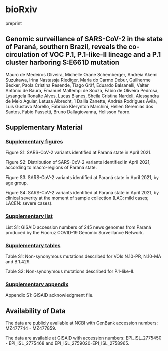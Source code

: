 
# bioRxiv 
preprint

## Genomic surveillance of SARS-CoV-2 in the state of Paraná, southern Brazil, reveals the co-circulation of VOC P.1, P.1-like-II lineage and a P.1 cluster harboring S:E661D mutation
Mauro de Medeiros Oliveira, Michelle Orane Schemberger, Andreia Akemi Suzukawa, Irina Nastassja Riediger, Maria do Carmo Debur, Guilherme
Becker, Paola Cristina Resende, Tiago Gräf, Eduardo Balsanelli, Valter Antônio de Baura, Emanuel Maltempi de Souza, Fábio de Oliveira Pedrosa, Lysangela Ronalte Alves, Lucas Blanes, Sheila Cristina Nardeli, Alessandra de Melo Aguiar, Letusa Albrecht, 1 Dalila Zanette, Andréa Rodrigues Ávila, Luis Gustavo Morello, Fabricio Klerynton Marchini, Hellen Geremias dos Santos, Fabio Passetti, Bruno Dallagiovanna, Helisson Faoro.

##  Supplementary Material

### [Supplementary figures](https://github.com/mauromedeirosoliveira/Fiocruz-ICC.github.io/releases/download/untagged-2dc108c6c7d03d5740fa/SupplementaryMaterial_bioRxiv_Parana_SarsCoV_2.pdf) 
Figure S1: SARS-CoV-2 variants identified at Paraná state in April 2021. 

Figure S2: Distribution of SARS-CoV-2 variants identified in April 2021, according to macro-regions of Paraná state.

Figure S3: SARS-CoV-2 variants identified at Paraná state in April 2021, by age group.

Figure S4: SARS-CoV-2 variants identified at Paraná state in April 2021, by clinical severity at the moment of sample collection (LAC: mild cases; LACEN: severe cases).

### [Supplementary list](https://github.com/mauromedeirosoliveira/Fiocruz-ICC.github.io/releases/download/untagged-2dc108c6c7d03d5740fa/SupplementaryMaterial_bioRxiv_Parana_SarsCoV_2.pdf) 
List S1: GISAID accession numbers of 245 news genomes from Paraná produced by the Fiocruz COVID-19 Genomic Surveillance Network.

### [Supplementary tables](https://github.com/mauromedeirosoliveira/Fiocruz-ICC.github.io/releases/download/untagged-2dc108c6c7d03d5740fa/SupplementaryMaterial_bioRxiv_Parana_SarsCoV_2.pdf) 

Table S1: Non-synonymous mutations described for VOIs N.10-PR, N.10-MA and B.1.429.

Table S2: Non-synonymous mutations described for P.1-like-II. 

### [Supplementary appendix](https://github.com/mauromedeirosoliveira/Fiocruz-ICC.github.io/releases/download/untagged-2dc108c6c7d03d5740fa/gisaid_hcov-19_acknowledgement.pdf) 

Appendix S1: GISAID acknowledgment file. 

## Availability of Data

The data are publicly available at NCBI with GenBank accession numbers: MZ477744 - MZ477859.

The data are available at GISAID with accession numbers: EPI\_ISL\_2775450 - EPI\_ISL\_2775468 and EPI\_ISL\_2759020-EPI\_ISL\_2758965.


